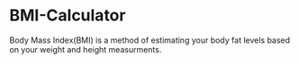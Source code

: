 # BMI-Calculator
Body Mass Index(BMI) is a method of estimating your body fat levels based on your weight and height measurments.
